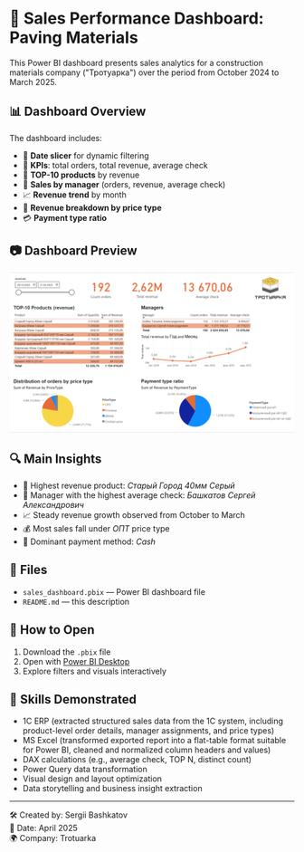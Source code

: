 # 🧱 Sales Performance Dashboard: Paving Materials

This Power BI dashboard presents sales analytics for a construction materials company ("Тротуарка") over the period from October 2024 to March 2025.

## 📊 Dashboard Overview

The dashboard includes:

- 📅 **Date slicer** for dynamic filtering
- 🔢 **KPIs**: total orders, total revenue, average check
- 🛒 **TOP-10 products** by revenue
- 👤 **Sales by manager** (orders, revenue, average check)
- 📈 **Revenue trend** by month
- 🧾 **Revenue breakdown by price type**
- 💳 **Payment type ratio**

## 📷 Dashboard Preview

![Dashboard Preview](dashboard_preview.png)

## 🔍 Main Insights

- 🥇 Highest revenue product: *Старый Город 40мм Серый*
- 💼 Manager with the highest average check: *Башкатов Сергей Александрович*
- 📈 Steady revenue growth observed from October to March
- 💰 Most sales fall under *ОПТ* price type
- 🏦 Dominant payment method: *Cash*

## 📁 Files

- `sales_dashboard.pbix` — Power BI dashboard file
- `README.md` — this description

## 🚀 How to Open

1. Download the `.pbix` file
2. Open with [Power BI Desktop](https://powerbi.microsoft.com/)
3. Explore filters and visuals interactively

## 🧠 Skills Demonstrated

- 1C ERP (extracted structured sales data from the 1C system, including product-level order details, manager assignments, and price types)
- MS Excel (transformed exported report into a flat-table format suitable for Power BI, cleaned and normalized column headers and values)
- DAX calculations (e.g., average check, TOP N, distinct count)
- Power Query data transformation
- Visual design and layout optimization
- Data storytelling and business insight extraction

---

🛠 Created by: Sergii Bashkatov  
📅 Date: April 2025  
🌍 Company: Trotuarka 
